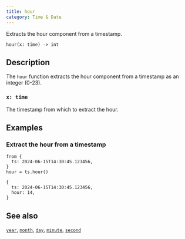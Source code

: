 ```yaml
---
title: hour
category: Time & Date
---
```


Extracts the hour component from a timestamp.

```tql
hour(x: time) -> int
```

## Description

The `hour` function extracts the hour component from a timestamp as an integer
(0-23).

### `x: time`

The timestamp from which to extract the hour.

## Examples

### Extract the hour from a timestamp

```tql
from {
  ts: 2024-06-15T14:30:45.123456,
}
hour = ts.hour()
```

```tql
{
  ts: 2024-06-15T14:30:45.123456,
  hour: 14,
}
```

## See also

[`year`](/reference/functions/year),
[`month`](/reference/functions/month),
[`day`](/reference/functions/day),
[`minute`](/reference/functions/minute),
[`second`](/reference/functions/second)
